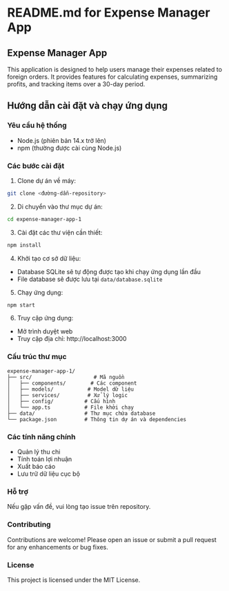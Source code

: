# README.md for Expense Manager App

## Expense Manager App

This application is designed to help users manage their expenses related to foreign orders. It provides features for calculating expenses, summarizing profits, and tracking items over a 30-day period.

## Hướng dẫn cài đặt và chạy ứng dụng

### Yêu cầu hệ thống
- Node.js (phiên bản 14.x trở lên)
- npm (thường được cài cùng Node.js)

### Các bước cài đặt

1. Clone dự án về máy:
```bash
git clone <đường-dẫn-repository>
```

2. Di chuyển vào thư mục dự án:
```bash
cd expense-manager-app-1
```

3. Cài đặt các thư viện cần thiết:
```bash
npm install
```

4. Khởi tạo cơ sở dữ liệu:
- Database SQLite sẽ tự động được tạo khi chạy ứng dụng lần đầu
- File database sẽ được lưu tại `data/database.sqlite`

5. Chạy ứng dụng:
```bash
npm start
```

6. Truy cập ứng dụng:
- Mở trình duyệt web
- Truy cập địa chỉ: http://localhost:3000

### Cấu trúc thư mục

```
expense-manager-app-1/
├── src/                    # Mã nguồn
│   ├── components/        # Các component
│   ├── models/           # Model dữ liệu
│   ├── services/         # Xử lý logic
│   ├── config/          # Cấu hình
│   └── app.ts           # File khởi chạy
├── data/                # Thư mục chứa database
└── package.json         # Thông tin dự án và dependencies
```

### Các tính năng chính
- Quản lý thu chi
- Tính toán lợi nhuận
- Xuất báo cáo
- Lưu trữ dữ liệu cục bộ

### Hỗ trợ
Nếu gặp vấn đề, vui lòng tạo issue trên repository.

### Contributing

Contributions are welcome! Please open an issue or submit a pull request for any enhancements or bug fixes.

### License

This project is licensed under the MIT License.
